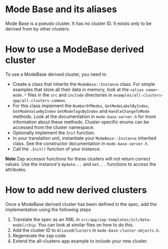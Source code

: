 # Mode Base and its aliases

Mode Base is a pseudo cluster. It has no cluster ID. It exists only to be derived
from by other clusters.

# How to use a ModeBase derived cluster

To use a ModeBase derived cluster, you need to

-   Create a class that inherits the `ModeBase::Instance` class. For simple examples
    that store all their data in memory,
    look at the `<alias name>-mode.*` files in the `src` and `include`
    directories in `examples/all-clusters-app/all-clusters-common`.
-   For this class implement the `NumberOfModes`, `GetModeLabelByIndex`,
    `GetModeValueByIndex` `GetModeTagsByIndex` and `HandleChangeToMode` methods.
    Look at the documentation in `mode-base-server.h` for more information about
    these methods. Cluster-specific enums can be accessed from the cluster
    namespace.
-   Optionally implement the `Init` function.
-   In your translation unit, instantiate your `ModeBase::Instance` inherited class.
    See the constructor documentation in `mode-base-server.h`.
-   Call the `.Init()` function of your instance.

**Note** Zap accessor functions for these clusters will not return correct values.
Use the instance's `Update...` and `Get...` functions to access the attributes.

# How to add new derived clusters

Once a ModeBase derived cluster has been defined in the spec, add the
implementation using the following steps

1.  Translate the spec as an XML in `src/app/zap-templates/zcl/data-model/chip`.
    You can look at similar files on how to do this.
2.  Add the cluster ID to `AliasedClusters` in `mode-base-cluster-objects.h`.
3.  Regenerate the zap code.
4.  Extend the all-clusters-app example to include your new cluster.
